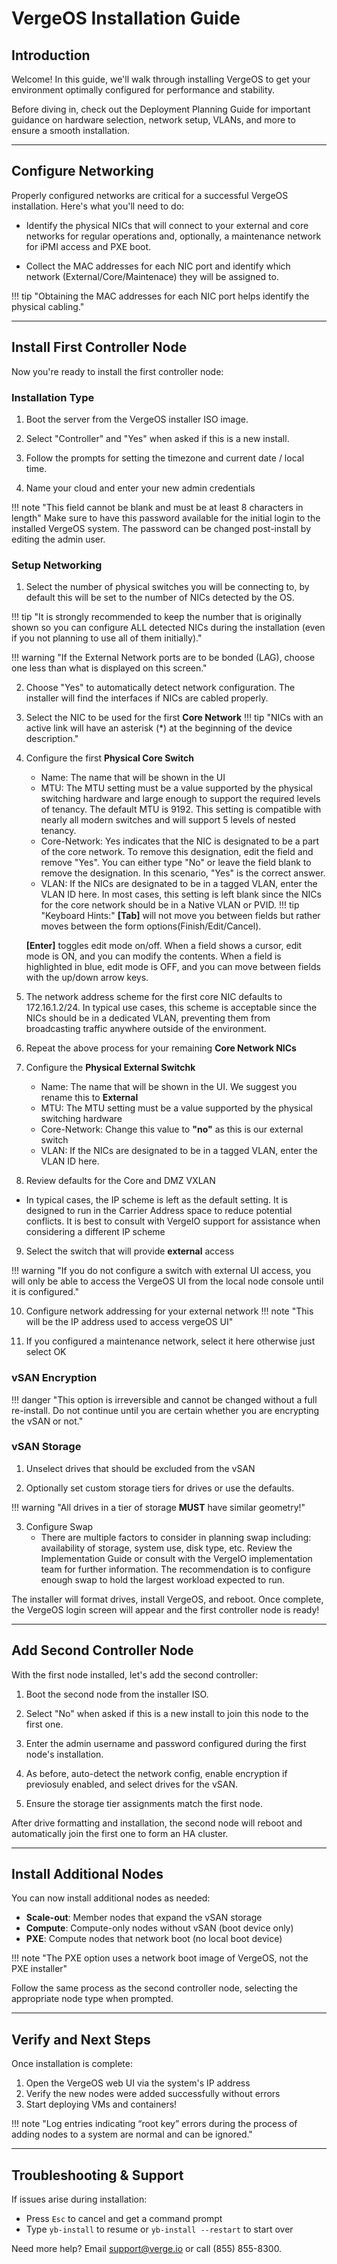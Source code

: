 # VergeOS Installation Guide

## Introduction 

Welcome! In this guide, we'll walk through installing VergeOS to get your environment optimally configured for performance and stability. 

Before diving in, check out the Deployment Planning Guide for important guidance on hardware selection, network setup, VLANs, and more to ensure a smooth installation.

---

## Configure Networking

Properly configured networks are critical for a successful VergeOS installation. Here's what you'll need to do:

 - Identify the physical NICs that will connect to your external and core networks for regular operations and, optionally, a maintenance network for iPMI access and PXE boot. 

 - Collect the MAC addresses for each NIC port and identify which network (External/Core/Maintenace) they will be assigned to.

!!! tip "Obtaining the MAC addresses for each NIC port helps identify the physical cabling."

---

## Install First Controller Node

Now you're ready to install the first controller node:

### Installation Type

1. Boot the server from the VergeOS installer ISO image.

2. Select "Controller" and "Yes" when asked if this is a new install. 

3. Follow the prompts for setting the timezone and current date / local time.

4. Name your cloud and enter your new admin credentials

!!! note "This field cannot be blank and must be at least 8 characters in length"
    Make sure to have this password available for the initial login to the installed VergeOS system. The password can be changed post-install by editing the admin user. 

### Setup Networking

1. Select the number of physical switches you will be connecting to, by default this will be set to the number of NICs detected by the OS.

!!! tip "It is strongly recommended to keep the number that is originally shown so you can configure ALL detected NICs during the installation (even if you not planning to use all of them initially)."

!!! warning "If the External Network ports are to be bonded (LAG), choose one less than what is displayed on this screen."

2. Choose "Yes" to automatically detect network configuration. The installer will find the interfaces if NICs are cabled properly.

3. Select the NIC to be used for the first **Core Network**
!!! tip "NICs with an active link will have an asterisk (*) at the beginning of the device description."

4. Configure the first **Physical Core Switch**
    - Name: The name that will be shown in the UI
    - MTU: The MTU setting must be a value supported by the physical switching hardware and large enough to support the required levels of tenancy. The default MTU is 9192. This setting is compatible with nearly all modern switches and will support 5 levels of nested tenancy.
    - Core-Network: Yes indicates that the NIC is designated to be a part of the core network. To remove this designation, edit the field and remove "Yes". You can either type "No" or leave the field blank to remove the designation. In this scenario, "Yes" is the correct answer.
    - VLAN: If the NICs are designated to be in a tagged VLAN, enter the VLAN ID here. In most cases, this setting is left blank since the NICs for the core network should be in a Native VLAN or PVID.
!!! tip "Keyboard Hints:"
    **[Tab]** will not move you between fields but rather moves between the form options(Finish/Edit/Cancel).  

    **[Enter]** toggles edit mode on/off. When a field shows a cursor, edit mode is ON, and you can modify the contents. When a field is highlighted in blue, edit mode is OFF, and you can move between fields with the up/down arrow keys.

5. The network address scheme for the first core NIC defaults to 172.16.1.2/24. In typical use cases, this scheme is acceptable since the NICs should be in a dedicated VLAN, preventing them from broadcasting traffic anywhere outside of the environment.

6. Repeat the above process for your remaining **Core Network NICs**

7. Configure the **Physical External Switchk**
    - Name: The name that will be shown in the UI. We suggest you rename this to **External**
    - MTU: The MTU setting must be a value supported by the physical switching hardware
    - Core-Network: Change this value to **"no"** as this is our external switch
    - VLAN: If the NICs are designated to be in a tagged VLAN, enter the VLAN ID here.

8. Review defaults for the Core and DMZ VXLAN
  - In typical cases, the IP scheme is left as the default setting. It is designed to run in the Carrier Address space to reduce potential conflicts. It is best to consult with VergeIO support for assistance when considering a different IP scheme

9. Select the switch that will provide **external** access

!!! warning "If you do not configure a switch with external UI access, you will only be able to access the VergeOS UI from the local node console until it is configured."

10. Configure network addressing for your external network
!!! note "This will be the IP address used to access vergeOS UI"

11. If you configured a maintenance network, select it here otherwise just select OK

### vSAN Encryption

!!! danger "This option is irreversible and cannot be changed without a full re-install. Do not continue until you are certain whether you are encrypting the vSAN or not."

### vSAN Storage

1. Unselect drives that should be excluded from the vSAN

2. Optionally set custom storage tiers for drives or use the defaults.

!!! warning "All drives in a tier of storage **MUST** have similar geometry!"

3. Configure Swap
    - There are multiple factors to consider in planning swap including: availability of storage, system use, disk type, etc. Review the Implementation Guide or consult with the VergeIO implementation team for further information. The recommendation is to configure enough swap to hold the largest workload expected to run.

The installer will format drives, install VergeOS, and reboot. Once complete, the VergeOS login screen will appear and the first controller node is ready!

---

## Add Second Controller Node  

With the first node installed, let's add the second controller:

1. Boot the second node from the installer ISO.

2. Select "No" when asked if this is a new install to join this node to the first one. 

3. Enter the admin username and password configured during the first node's installation.

4. As before, auto-detect the network config, enable encryption if previosuly enabled, and select drives for the vSAN.

5. Ensure the storage tier assignments match the first node.

After drive formatting and installation, the second node will reboot and automatically join the first one to form an HA cluster. 

---

## Install Additional Nodes

You can now install additional nodes as needed:

- **Scale-out**: Member nodes that expand the vSAN storage 
- **Compute**: Compute-only nodes without vSAN (boot device only)
- **PXE**: Compute nodes that network boot (no local boot device)

!!! note "The PXE option uses a network boot image of VergeOS, not the PXE installer"

Follow the same process as the second controller node, selecting the appropriate node type when prompted.

---

## Verify and Next Steps

Once installation is complete:

1. Open the VergeOS web UI via the system's IP address 
2. Verify the new nodes were added successfully without errors
3. Start deploying VMs and containers!

!!! note "Log entries indicating “root key” errors during the process of adding nodes to a system are normal and can be ignored."

---

## Troubleshooting & Support

If issues arise during installation:

- Press `Esc` to cancel and get a command prompt
- Type `yb-install` to resume or `yb-install --restart` to start over

Need more help? Email support@verge.io or call (855) 855-8300.
